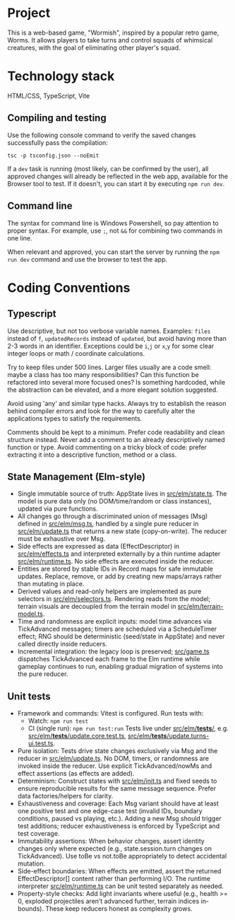 # Project

This is a web-based game, "Wormish", inspired by a popular retro game, Worms.
It allows players to take turns and control squads of whimsical creatures, with the goal of eliminating other player's squad.

# Technology stack

HTML/CSS, TypeScript, Vite

## Compiling and testing

Use the following console command to verify the saved changes successfully pass the compilation:
```
tsc -p tsconfig.json --noEmit
```

If a `dev` task is running (most likely, can be confirmed by the user), all approved changes will already be reflected in the web app, available for the Browser tool to test. If it doesn't, you can start it by executing `npm run dev`.


## Command line

The syntax for command line is Windows Powershell, so pay attention to proper syntax. For example, use `;`, not `&&` for combining two commands in one line.

When relevant and approved, you can start the server by running the `npm run dev` command and use the browser to test the app.

# Coding Conventions

## Typescript

Use descriptive, but not too verbose variable names. Examples: `files` instead of `f`, `updatedRecords` instead of `updated`, but avoid having more than 2-3 words in an identifier. Exceptions could be `i`,`j` or `x`,`y` for some clear integer loops or math / coordinate calculations.

Try to keep files under 500 lines. Larger files usually are a code smell: maybe a class has too many responsibilities? Can this function be refactored into several more focused ones? Is something hardcoded, while the abstraction can be elevated, and a more elegant solution suggested.

Avoid using 'any' and similar type hacks. Always try to establish the reason behind compiler errors and look for the way to carefully alter the applications types to satisfy the requirements.

Comments should be kept to a minimum. Prefer code readability and clean structure instead. Never add a comment to an already descriptively named function or type. Avoid commenting on a tricky block of code: prefer extracting it into a descriptive function, method or a class.

## State Management (Elm-style)

- Single immutable source of truth: AppState lives in [src/elm/state.ts](src/elm/state.ts). The model is pure data only (no DOM/time/random or class instances), updated via pure functions.
- All changes go through a discriminated union of messages (Msg) defined in [src/elm/msg.ts](src/elm/msg.ts), handled by a single pure reducer in [src/elm/update.ts](src/elm/update.ts) that returns a new state (copy-on-write). The reducer must be exhaustive over Msg.
- Side effects are expressed as data (EffectDescriptor) in [src/elm/effects.ts](src/elm/effects.ts) and interpreted externally by a thin runtime adapter [src/elm/runtime.ts](src/elm/runtime.ts). No side effects are executed inside the reducer.
- Entities are stored by stable IDs in Record maps for safe immutable updates. Replace, remove, or add by creating new maps/arrays rather than mutating in place.
- Derived values and read-only helpers are implemented as pure selectors in [src/elm/selectors.ts](src/elm/selectors.ts). Rendering reads from the model; terrain visuals are decoupled from the terrain model in [src/elm/terrain-model.ts](src/elm/terrain-model.ts).
- Time and randomness are explicit inputs: model time advances via TickAdvanced messages; timers are scheduled via a ScheduleTimer effect; RNG should be deterministic (seed/state in AppState) and never called directly inside reducers.
- Incremental integration: the legacy loop is preserved; [src/game.ts](src/game.ts) dispatches TickAdvanced each frame to the Elm runtime while gameplay continues to run, enabling gradual migration of systems into the pure reducer.

## Unit tests

- Framework and commands: Vitest is configured. Run tests with:
  - Watch: `npm run test`
  - CI (single run): `npm run test:run`
  Tests live under [src/elm/__tests__/](src/elm/__tests__/), e.g. [src/elm/__tests__/update.core.test.ts](src/elm/__tests__/update.core.test.ts), [src/elm/__tests__/update.turns-ui.test.ts](src/elm/__tests__/update.turns-ui.test.ts).
- Pure isolation: Tests drive state changes exclusively via Msg and the reducer in [src/elm/update.ts](src/elm/update.ts). No DOM, timers, or randomness are invoked inside the reducer. Use explicit TickAdvanced/nowMs and effect assertions (as effects are added).
- Determinism: Construct states with [src/elm/init.ts](src/elm/init.ts) and fixed seeds to ensure reproducible results for the same message sequence. Prefer data factories/helpers for clarity.
- Exhaustiveness and coverage: Each Msg variant should have at least one positive test and one edge-case test (invalid IDs, boundary conditions, paused vs playing, etc.). Adding a new Msg should trigger test additions; reducer exhaustiveness is enforced by TypeScript and test coverage.
- Immutability assertions: When behavior changes, assert identity changes only where expected (e.g., state.session.turn changes on TickAdvanced). Use toBe vs not.toBe appropriately to detect accidental mutation.
- Side-effect boundaries: When effects are emitted, assert the returned EffectDescriptor[] content rather than performing I/O. The runtime interpreter [src/elm/runtime.ts](src/elm/runtime.ts) can be unit tested separately as needed.
- Property-style checks: Add light invariants where useful (e.g., health >= 0, exploded projectiles aren’t advanced further, terrain indices in-bounds). These keep reducers honest as complexity grows.
